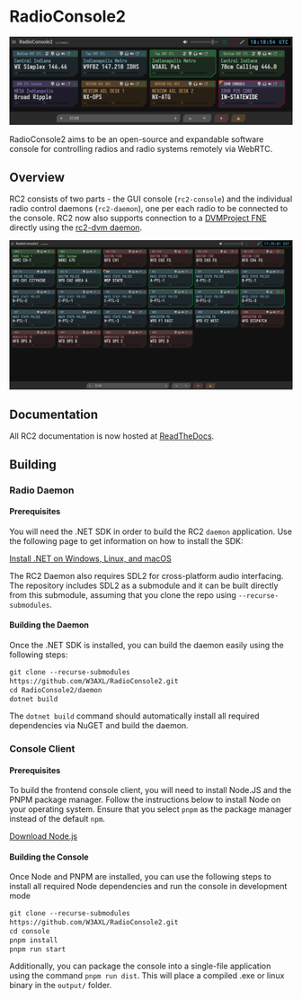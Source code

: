 # RadioConsole2
![](docs/media/screenshot-1.1.1-beta.2.png)

RadioConsole2 aims to be an open-source and expandable software console for controlling radios and radio systems remotely via WebRTC.

## Overview
RC2 consists of two parts - the GUI console (`rc2-console`) and the individual radio control daemons (`rc2-daemon`), one per each radio to be connected to the console. RC2 now also supports connection to a [DVMProject FNE](https://github.com/DVMProject/dvmhost) directly using the [rc2-dvm daemon](https://github.com/W3AXL/rc2-dvm).

![](docs/media/screenshot-1.1.0-beta.1-lots.png)

## Documentation

All RC2 documentation is now hosted at [ReadTheDocs](https://rc2.readthedocs.io).

## Building

### Radio Daemon

#### Prerequisites

You will need the .NET SDK in order to build the RC2 `daemon` application. Use the following page to get information on how to install the SDK:

[Install .NET on Windows, Linux, and macOS](https://learn.microsoft.com/en-us/dotnet/core/install/)

The RC2 Daemon also requires SDL2 for cross-platform audio interfacing. The repository includes SDL2 as a submodule and it can be built directly from this submodule,
assuming that you clone the repo using `--recurse-submodules`.

#### Building the Daemon

Once the .NET SDK is installed, you can build the daemon easily using the following steps:

```console
git clone --recurse-submodules https://github.com/W3AXL/RadioConsole2.git
cd RadioConsole2/daemon
dotnet build
```

The `dotnet build` command should automatically install all required dependencies via NuGET and build the daemon.

### Console Client

#### Prerequisites

To build the frontend console client, you will need to install Node.JS and the PNPM package manager. Follow the instructions below
to install Node on your operating system. Ensure that you select `pnpm` as the package manager instead of the default `npm`.

[Download Node.js](https://nodejs.org/en/download)

#### Building the Console

Once Node and PNPM are installed, you can use the following steps to install all required Node dependencies and run the console in development mode

```console
git clone --recurse-submodules https://github.com/W3AXL/RadioConsole2.git
cd console
pnpm install
pnpm run start
```

Additionally, you can package the console into a single-file application using the command `pnpm run dist`. This will place a compiled
.exe or linux binary in the `output/` folder.